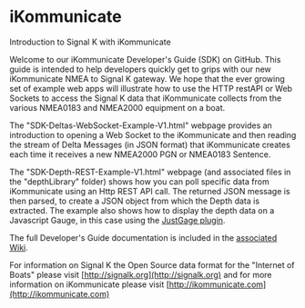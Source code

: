 # iKommunicate
Introduction to Signal K with iKommunicate

Welcome to our iKommunicate Developer's Guide (SDK) on GitHub. This guide is intended to help developers quickly get to grips with our new iKommunicate NMEA to Signal K gateway. We hope that the ever growing set of example web apps will illustrate how to use the HTTP restAPI or Web Sockets to access the Signal K data that iKommunicate collects from the various NMEA0183 and NMEA2000 equipment on a boat.

The "SDK-Deltas-WebSocket-Example-V1.html" webpage provides an introduction to opening a Web Socket to the iKommunicate and then reading the stream of Delta Messages (in JSON format) that iKommunicate creates each time it receives a new NMEA2000 PGN or NMEA0183 Sentence.

The "SDK-Depth-REST-Example-V1.html" webpage (and associated files in the "depthLibrary" folder) shows how you can poll specific data from iKommunicate using an Http REST API call. The returned JSON message is then parsed, to create a JSON object from which the Depth data is extracted. The example also shows how to display the depth data on a Javascript Gauge, in this case using the [JustGage plugin](http://justgage.com/). 

The full Developer's Guide documentation is included in the [associated Wiki](https://github.com/digitalyacht/ikommunicate/wiki/iKommunicate-Developer's-Guide-(SDK)).

For information on Signal K the Open Source data format for the "Internet of Boats" please visit [http://signalk.org](http://signalk.org) and for more information on iKommunicate please visit [http://ikommunicate.com](http://ikommunicate.com)
